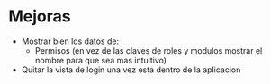 # Mejoras

- Mostrar bien los datos de:
    - Permisos (en vez de las claves de roles y modulos mostrar el nombre para que sea mas intuitivo)
- Quitar la vista de login una vez esta dentro de la aplicacion